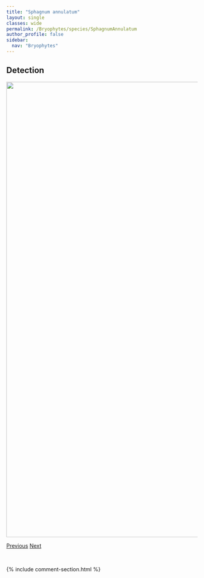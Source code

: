 ```yaml
---
title: "Sphagnum annulatum"
layout: single
classes: wide
permalink: /Bryophytes/species/SphagnumAnnulatum
author_profile: false
sidebar:
  nav: "Bryophytes"
---
```


<h2>Detection</h2>

<a href="https://drive.google.com/uc?export=view&id=14LDUyf9lqOOeFhx3CcmggrgwLOJY0A67">
<img src="https://drive.google.com/uc?export=view&id=14LDUyf9lqOOeFhx3CcmggrgwLOJY0A67" height = "1200" width = "800">
</a>


<a href="/DevelopmentWebsite/Bryophytes/species/SphagnumAngustifolium" class="pagination--pager" title="Sphagnum angustifolium">Previous</a> <a href="/DevelopmentWebsite/Bryophytes/species/SphagnumBalticum" class="pagination--pager" title="Sphagnum balticum">Next</a>

<p>&nbsp;</p>

{% include comment-section.html %}
